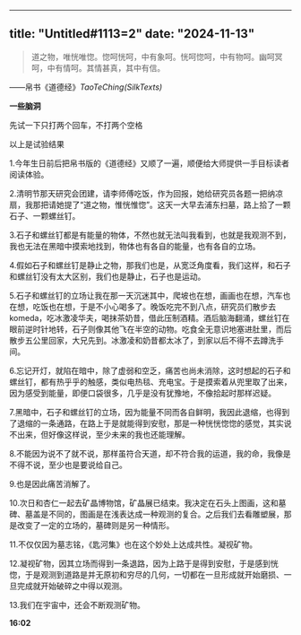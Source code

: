 
---
title: "Untitled#1113=2" 
date: "2024-11-13" 
---

> 道之物，唯恍唯惚。惚呵恍呵，中有象呵。恍呵惚呵，中有物呵。幽呵冥呵，中有情呵。其情甚真，其中有信。  

——帛书《道德经》*TaoTeChing(SilkTexts)*

**一些脑洞**  

先试一下只打两个回车，不打两个空格

以上是试验结果  

1.今年生日前后把帛书版的《道德经》又顺了一遍，顺便给大师提供一手目标读者阅读体验。  

2.清明节那天研究会团建，请李师傅吃饭，作为回报，她给研究员各题一把纳凉扇，我那把请她提了“道之物，惟恍惟惚”。这天一大早去浦东扫墓，路上拾了一颗石子、一颗螺丝钉。  

3.石子和螺丝钉都是有能量的物体，不然也就无法叫我看到，也就是我观测不到，我也无法在黑暗中摸索地找到，物体也有各自的能量，也有各自的立场。  

4.假如石子和螺丝钉是静止之物，那我们也是，从宽泛角度看，我们这样，和石子和螺丝钉没有太大区别，我们也是静止，石子也是运动。  

5.石子和螺丝钉的立场让我在那一天沉迷其中，爬坡也在想，画画也在想，汽车也在想，吃饭也在想，于是不小心喝多了。晚饭吃完不到八点，研究员们散步去komeda，吃冰激凌华夫，喝抹茶奶昔，借此压制酒精。酒后脑海翻涌，螺丝钉在眼前逆时针地转，石子则像其他飞在半空的动物。吃食全无意识地塞进肚里，而后散步五公里回家，大兄先到。冰激凌和奶昔都太冰了，到家以后不得不去蹲洗手间。  

6.忘记开灯，就陷在暗中，除了虚弱和空乏，痛苦也尚未消除，这时想起的石子和螺丝钉，都有热乎乎的触感，类似电热毯、充电宝。于是摸索着从兜里取了出来，因为感受到能量，即便口袋很多，几乎是没有犹豫地，不像拾起时那样迟疑。  

7.黑暗中，石子和螺丝钉的立场，因为能量不同而各自鲜明，我因此退缩，也得到了退缩的一条通路，在路上于是就能得到安慰，那是一种恍恍惚惚的感觉，其实说不出来，但好像这样说，至少未来的我也还能理解。  

8.不能因为说不了就不说，那样虽符合天道，却不符合我的运道，我的命，我像是不得不说，至少也是要说给自己。  

9.也是因此痛苦消解了。  

10.次日和杏仁一起去矿晶博物馆，矿晶展已结束。我决定在石头上图画，这和墓碑、墓盖是不同的，图画是在浅表达成一种观测的复合。之后我们去看雕塑展，那是改变了一定的立场的，墓碑则是另一种情形。  

11.不仅仅因为墓志铭，《匙河集》也在这个妙处上达成共性。凝视矿物。

12.凝视矿物，因其立场而得到一条退路，因为上路于是得到安慰，于是感到恍惚，于是观测到道路是并无原初和穷尽的几何，一切都在一旦形成就开始磨损、一旦完成就开始破碎之中得以观测。  

13.我们在宇宙中，还会不断观测矿物。

**16:02**